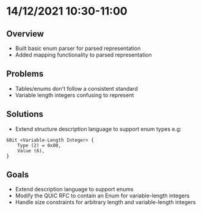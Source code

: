 # 14/12/2021 10:30-11:00

## Overview
- Built basic enum parser for parsed representation
- Added mapping functionality to parsed representation

## Problems
- Tables/enums don't follow a consistent standard
- Variable length integers confusing to represent

## Solutions
- Extend structure description language to support enum types e.g:
```
6Bit <Variable-Length Integer> {
    Type (2) = 0x00,
    Value (6),
}
```

## Goals
- Extend description language to support enums
- Modify the QUIC RFC to contain an Enum for variable-length integers
- Handle size constraints for arbitrary length and variable-length integers